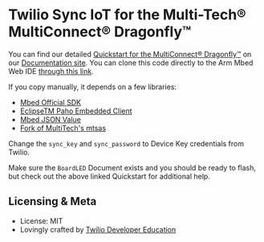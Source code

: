 # Twilio Sync IoT for the Multi-Tech® MultiConnect® Dragonfly™

You can find our detailed [Quickstart for the MultiConnect® Dragonfly™](https://www.twilio.com/docs/quickstart/sync-iot/mqtt-multi-tech-multiconnect-dragonfly-sync-iot) on our [Documentation site](https://www.twilio.com/docs). You can clone this code directly to the Arm Mbed Web IDE [through this link](https://os.mbed.com/users/pkamp/code/MTS_Dragonfly_Twilio_Sync_IoT_MQTT/).

If you copy manually, it depends on a few libraries:
* [Mbed Official SDK](https://os.mbed.com/users/mbed_official/code/mbed/)
* [EclipseTM Paho Embedded Client](https://os.mbed.com/teams/mqtt/code/MQTT/)
* [Mbed JSON Value](https://os.mbed.com/users/samux/code/MbedJSONValue/)
* [Fork of MultiTech's mtsas](https://os.mbed.com/users/miaotwilio/code/mtsas/)


Change the `sync_key` and `sync_password` to Device Key credentials from Twilio.

Make sure the `BoardLED` Document exists and you should be ready to flash, but check out the above linked Quickstart for additional help.

## Licensing & Meta

* License: MIT
* Lovingly crafted by [Twilio Developer Education](https://www.twilio.com/docs)